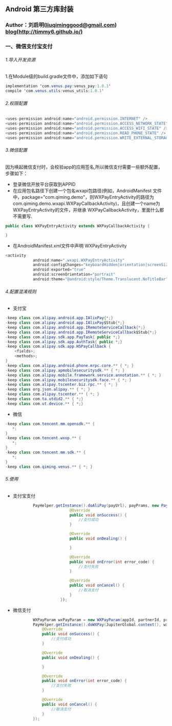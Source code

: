 ## Android  第三方库封装
### Author：刘启明(liuqiminggood@gmail.com) [blog(http://timmy6.github.io/)](http://timmy6.github.io/)

### 一、微信支付宝支付
###### 1.导入开发资源
1.在Module级的build.gradle文件中，添加如下语句
```java
implementation 'com.venus.pay:venus_pay:1.0.1'
compile 'com.venus.utils:venus_utils:1.0.1'
```

###### 2.权限配置
```java
<uses-permission android:name="android.permission.INTERNET" />
<uses-permission android:name="android.permission.ACCESS_NETWORK_STATE" />
<uses-permission android:name="android.permission.ACCESS_WIFI_STATE" />
<uses-permission android:name="android.permission.READ_PHONE_STATE" />
<uses-permission android:name="android.permission.WRITE_EXTERNAL_STORAGE" />
```

###### 3.微信配置
因为唤起微信支付时，会校验app的应用签名,所以微信支付需要一些额外配置，步骤如下：
- 登录微信开放平台获取到APPID
- 在应用包名路径下创建一个包名wxapi包路径(例如，AndroidManifest 文件中，package="com.qiming.demo"，则WXPayEntryActivity的路径为com.qiming.demo.wxapi.WXPayCallbackActivity)，且创建一个name为WXPayEntryActivity的文件，并继承 WXPayCallbackActivity，里面什么都不需要写.
```java
public class WXPayEntryActivity extends WXPayCallbackActivity {

}
```
- 在AndroidManifest.xml文件中声明 WXPayEntryActivity
```java
<activity
            android:name=".wxapi.WXPayEntryActivity"
            android:configChanges="keyboardHidden|orientation|screenSize"
            android:exported="true"
            android:screenOrientation="portrait"
            android:theme="@android:style/Theme.Translucent.NoTitleBar" />
```

###### 4.配置混淆规则
- 支付宝
```java
-keep class com.alipay.android.app.IAlixPay{*;}
-keep class com.alipay.android.app.IAlixPay$Stub{*;}
-keep class com.alipay.android.app.IRemoteServiceCallback{*;}
-keep class com.alipay.android.app.IRemoteServiceCallback$Stub{*;}
-keep class com.alipay.sdk.app.PayTask{ public *;}
-keep class com.alipay.sdk.app.AuthTask{ public *;}
-keep class com.alipay.sdk.app.H5PayCallback {
    <fields>;
    <methods>;
}
-keep class com.alipay.android.phone.mrpc.core.** { *; }
-keep class com.alipay.apmobilesecuritysdk.** { *; }
-keep class com.alipay.mobile.framework.service.annotation.** { *; }
-keep class com.alipay.mobilesecuritysdk.face.** { *; }
-keep class com.alipay.tscenter.biz.rpc.** { *; }
-keep class org.json.alipay.** { *; }
-keep class com.alipay.tscenter.** { *; }
-keep class com.ta.utdid2.** { *;}
-keep class com.ut.device.** { *;}
```

- 微信
```java
-keep class com.tencent.mm.opensdk.** {
   *;
}
-keep class com.tencent.wxop.** {
   *;
}
-keep class com.tencent.mm.sdk.** {
   *;
}
-keep class com.qiming.venus.** { *; }
```

###### 5.使用
- 支付宝支付
```java
			PayHelper.getInstance().doAliPay(payUrl), payPrams, new PayResultCallBack() {
			                @Override
			                public void onSuccess() {
			                	//支付成功
			                }

			                @Override
			                public void onDealing() {

			                }

			                @Override
			                public void onError(int error_code) {
			                	//支付失败
			                }

			                @Override
			                public void onCancel() {
			                	//取消支付
			                }
			            });
```

- 微信支付
```java
            WXPayParam wxPayParam = new WXPayParam(appId, partnerId, prepayId, packageValue, nonceStr, timeStamp, sign);
            PayHelper.getInstance().doWXPay(JupiterGlobal.context(), wxPayParam, new PayResultCallBack() {
                @Override
                public void onSuccess() {
                	//支付成功
                }

                @Override
                public void onDealing() {

                }

                @Override
                public void onError(int error_code) {
                	//支付失败
                }

                @Override
                public void onCancel() {
                	//取消支付
                }
            });
```
